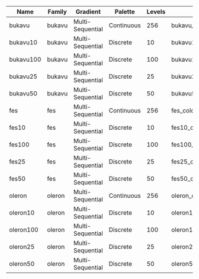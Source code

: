 
|Name        |Family      |Gradient            |Palette       |Levels |Colorbar                 |
|------------|------------|--------------------|--------------|-------|-------------------------|
|bukavu      |bukavu      |Multi-Sequential    |Continuous    | 256   |bukavu_colorbar.ppm      |
|bukavu10    |bukavu      |Multi-Sequential    |Discrete      |  10   |bukavu10_colorbar.ppm    |
|bukavu100   |bukavu      |Multi-Sequential    |Discrete      | 100   |bukavu100_colorbar.ppm   |
|bukavu25    |bukavu      |Multi-Sequential    |Discrete      |  25   |bukavu25_colorbar.ppm    |
|bukavu50    |bukavu      |Multi-Sequential    |Discrete      |  50   |bukavu50_colorbar.ppm    |
|fes         |fes         |Multi-Sequential    |Continuous    | 256   |fes_colorbar.ppm         |
|fes10       |fes         |Multi-Sequential    |Discrete      |  10   |fes10_colorbar.ppm       |
|fes100      |fes         |Multi-Sequential    |Discrete      | 100   |fes100_colorbar.ppm      |
|fes25       |fes         |Multi-Sequential    |Discrete      |  25   |fes25_colorbar.ppm       |
|fes50       |fes         |Multi-Sequential    |Discrete      |  50   |fes50_colorbar.ppm       |
|oleron      |oleron      |Multi-Sequential    |Continuous    | 256   |oleron_colorbar.ppm      |
|oleron10    |oleron      |Multi-Sequential    |Discrete      |  10   |oleron10_colorbar.ppm    |
|oleron100   |oleron      |Multi-Sequential    |Discrete      | 100   |oleron100_colorbar.ppm   |
|oleron25    |oleron      |Multi-Sequential    |Discrete      |  25   |oleron25_colorbar.ppm    |
|oleron50    |oleron      |Multi-Sequential    |Discrete      |  50   |oleron50_colorbar.ppm    |

